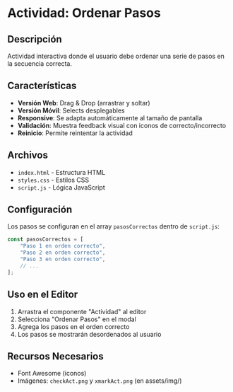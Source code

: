 # Actividad: Ordenar Pasos

## Descripción
Actividad interactiva donde el usuario debe ordenar una serie de pasos en la secuencia correcta.

## Características
- **Versión Web**: Drag & Drop (arrastrar y soltar)
- **Versión Móvil**: Selects desplegables
- **Responsive**: Se adapta automáticamente al tamaño de pantalla
- **Validación**: Muestra feedback visual con iconos de correcto/incorrecto
- **Reinicio**: Permite reintentar la actividad

## Archivos
- `index.html` - Estructura HTML
- `styles.css` - Estilos CSS
- `script.js` - Lógica JavaScript

## Configuración
Los pasos se configuran en el array `pasosCorrectos` dentro de `script.js`:

```javascript
const pasosCorrectos = [
    "Paso 1 en orden correcto",
    "Paso 2 en orden correcto",
    "Paso 3 en orden correcto",
    // ...
];
```

## Uso en el Editor
1. Arrastra el componente "Actividad" al editor
2. Selecciona "Ordenar Pasos" en el modal
3. Agrega los pasos en el orden correcto
4. Los pasos se mostrarán desordenados al usuario

## Recursos Necesarios
- Font Awesome (iconos)
- Imágenes: `checkAct.png` y `xmarkAct.png` (en assets/img/)
